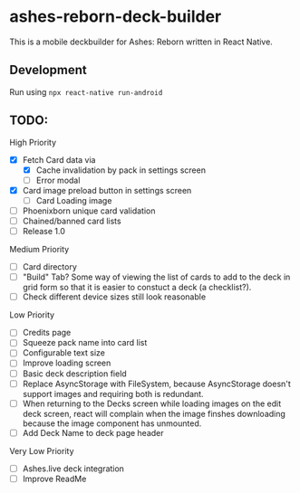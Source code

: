 # ashes-reborn-deck-builder
This is a mobile deckbuilder for Ashes: Reborn written in React Native.

## Development

Run using `npx react-native run-android`

## TODO:
High Priority
- [x] Fetch Card data via
  - [x] Cache invalidation by pack in settings screen
  - [ ] Error modal
- [x] Card image preload button in settings screen
  - [ ] Card Loading image
- [ ] Phoenixborn unique card validation
- [ ] Chained/banned card lists
- [ ] Release 1.0

Medium Priority
- [ ] Card directory
- [ ] "Build" Tab? Some way of viewing the list of cards to add to the deck in grid form so that it is easier to constuct a deck (a checklist?).
- [ ] Check different device sizes still look reasonable

Low Priority
- [ ] Credits page
- [ ] Squeeze pack name into card list
- [ ] Configurable text size
- [ ] Improve loading screen
- [ ] Basic deck description field
- [ ] Replace AsyncStorage with FileSystem, because AsyncStorage doesn't support images and requiring both is redundant.
- [ ] When returning to the Decks screen while loading images on the edit deck screen, react will complain when the image finshes downloading because the image component has unmounted.
- [ ] Add Deck Name to deck page header

Very Low Priority
- [ ] Ashes.live deck integration
- [ ] Improve ReadMe
